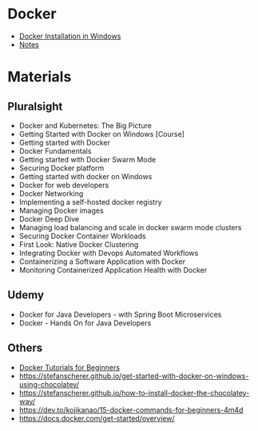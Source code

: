 # Docker
* [Docker Installation in Windows](installation.md)
* [Notes](notes.md)

# Materials
## Pluralsight
* Docker and Kubernetes: The Big Picture
* Getting Started with Docker on Windows [Course]
* Getting started with Docker
* Docker Fundamentals
* Getting started with Docker Swarm Mode
* Securing Docker platform
* Getting started with docker on Windows
* Docker for web developers
* Docker Networking
* Implementing a self-hosted docker registry
* Managing Docker images
* Docker Deep Dive
* Managing load balancing and scale in docker swarm mode clusters
* Securing Docker Container Workloads
* First Look: Native Docker Clustering
* Integrating Docker with Devops Automated Workflows
* Containerizing a Software Application with Docker
* Monitoring Containerized Application Health with Docker

## Udemy
* Docker for Java Developers - with Spring Boot Microservices
* Docker - Hands On for Java Developers

## Others
* [Docker Tutorials for Beginners](https://www.youtube.com/watch?v=RppfZGuLsmA)
* https://stefanscherer.github.io/get-started-with-docker-on-windows-using-chocolatey/
* https://stefanscherer.github.io/how-to-install-docker-the-chocolatey-way/
* https://dev.to/kojikanao/15-docker-commands-for-beginners-4m4d
* https://docs.docker.com/get-started/overview/